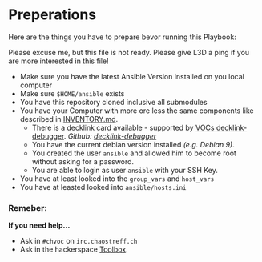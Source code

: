  Preperations
=====================
Here are the things you have to prepare bevor running this Playbook:

Please excuse me, but this file is not ready.
Please give L3D a ping if you are more interested in this file!

 * Make sure you have the latest Ansible Version installed on you local computer
 * Make sure ``$HOME/ansible`` exists
 * You have this repository cloned inclusive all submodules
 * You have your Computer with more ore less the same components like described in [INVENTORY.md](https://github.com/ToolboxBodensee/toolbox-voc_ansible/blob/master/INVENTORY.md).
   * There is a decklink card available - supported by [VOCs decklink-debugger](https://c3voc.de/wiki/decklink-debugger?s[]=decklink&s[]=debugger#decklink-debugger). *Github: [decklink-debugger](https://github.com/voc/decklink-debugger.git)*
   * You have the current debian version installed *(e.g. Debian 9)*.
   * You created the user ``ansible`` and allowed him to become root without asking for a password.
   * You are able to login as user ``ansible`` with your SSH Key.
 * You have at least looked into the ``group_vars`` and ``host_vars``
 * You have at leasted looked into ``ansible/hosts.ini``

### Remeber:
**If you need help...**
 + Ask in ``#chvoc`` on ``irc.chaostreff.ch``
 + Ask in the hackerspace [Toolbox](https://toolbox-bodensee.de/).


